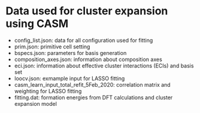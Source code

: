 # Data used for cluster expansion using CASM
- config_list.json: data for all configuration used for fitting
- prim.json: primitive cell setting
- bspecs.json: parameters for basis generation
- composition_axes.json: information about composition axes
- eci.json: information about effective cluster interactions (ECIs) and basis set
- loocv.json: exmample input for LASSO fitting
- casm_learn_input_total_refit_5Feb_2020: correlation matrix and weighting for LASSO fitting
- fitting.dat: formation energies from DFT calculations and cluster expansion model
